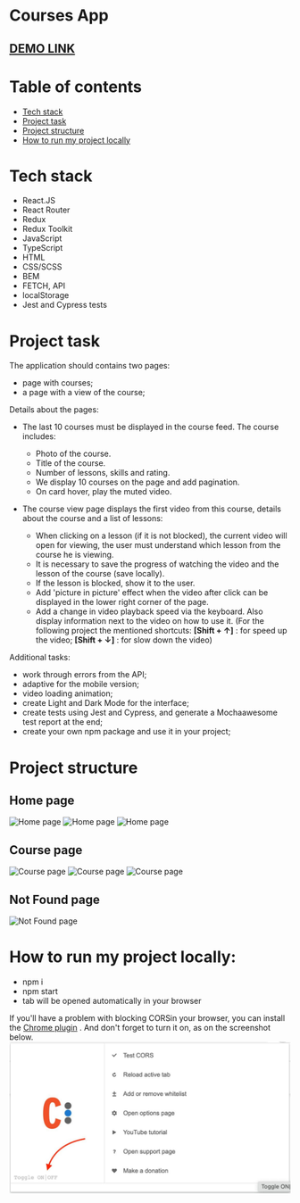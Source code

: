 # Courses App

## [DEMO LINK](https://dmytro-lebedchenko.github.io/react_courses-app/#/)

# Table of contents
- [Tech stack](#tech-stack)
- [Project task](#project-task)
- [Project structure](#project-structure)
- [How to run my project locally](#how-to-run-my-project-locally)

# Tech stack
  - React.JS
  - React Router
  - Redux
  - Redux Toolkit
  - JavaScript
  - TypeScript
  - HTML
  - CSS/SCSS
  - BEM
  - FETCH, API
  - localStorage
  - Jest and Cypress tests

# Project task
The application should contains two pages:
  - page with courses;
  - a page with a view of the course;

Details about the pages:
- The last 10 courses must be displayed in the course feed. The course includes:
     - Photo of the course.
     - Title of the course.
     - Number of lessons, skills and rating.
     - We display 10 courses on the page and add pagination.
     - On card hover, play the muted video.

- The course view page displays the first video from this course, details about the course and a list of lessons:
     - When clicking on a lesson (if it is not blocked), the current video will open for viewing, the user must understand which lesson from the course he is viewing.
     - It is necessary to save the progress of watching the video and the lesson of the course (save locally).
     - If the lesson is blocked, show it to the user.
     - Add 'picture in picture' effect when the video after click can be displayed in the lower right corner of the page.
     - Add a change in video playback speed via the keyboard. Also display information next to the video on how to use it. (For the following project the mentioned shortcuts: <b>[Shift + ↑]</b> : for speed up the video; <b>[Shift + ↓]</b> : for slow down the video)

Additional tasks:
- work through errors from the API;
- adaptive for the mobile version;
- video loading animation;
- create Light and Dark Mode for the interface;
- create tests using Jest and Cypress, and generate a Mochaawesome test report at the end;
- create your own npm package and use it in your project;

# Project structure
## Home page
![Home page](./readme/preview/video-on-card-hover.gif)
![Home page](./readme/preview/responsive-home-page.gif)
![Home page](./readme/preview/darkmode-home-page.gif)

## Course page
![Course page](./readme/preview/video-lessons-page.gif)
![Course page](./readme/preview/responsive-courses-page.gif)
![Course page](./readme/preview/darkmode-courses-page.gif)

## Not Found page
![Not Found page](./readme/preview/not-found-page.gif)

# How to run my project locally:
  - npm i
  - npm start
  - tab will be opened automatically in your browser

If you'll have a problem with blocking CORSin your browser, you can install the [Chrome plugin](https://chrome.google.com/webstore/detail/allow-cors-access-control/lhobafahddgcelffkeicbaginigeejlf) .
And don't forget to turn it on, as on the screenshot below.
![CORS issue](./readme/preview/cors_issue.jpeg)
